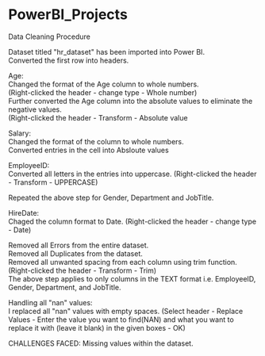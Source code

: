 # PowerBI_Projects
Data Cleaning Procedure

Dataset titled "hr_dataset" has been imported into Power BI.																		
Converted the first row into headers.																		
																		
Age: 																	
Changed the format of the Age column to whole numbers.																		
(Right-clicked the header - change type - Whole number)																		
Further converted the Age column into the absolute values to eliminate the negative values.																		
(Right-clicked the header - Transform - Absolute value																		
																		
Salary:																		
Changed the format of the column to whole numbers.																		
Converted entries in the cell into Absloute values																		
																		
EmployeeID:																		
Converted all letters in the entries into uppercase. (Right-clicked the header - Transform - UPPERCASE)																		
																		
Repeated the above step for Gender, Department and JobTitle.																		
																		
HireDate:																		
Chaged the column format to Date. (Right-clicked the header - change type - Date)																		
																		
Removed all Errors from the entire dataset.																		
Removed all Duplicates from the dataset.																		
Removed all unwanted spacing from each column using trim function. (Right-clicked the header - Transform - Trim)																		
The above step applies to only columns in the TEXT format i.e. EmployeeID, Gender, Department, and JobTitle.																		
																		
Handling all "nan" values:																		
I replaced all "nan" values with empty spaces. (Select header - Replace Values - Enter the value you want to find(NAN) and what you want to replace it with (leave it blank) in the given boxes - OK)																		

CHALLENGES FACED:
Missing values within the dataset.
